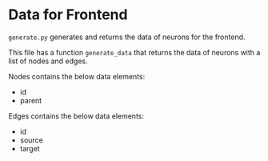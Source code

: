 # Data for Frontend

`generate.py` generates and returns the data of neurons for the frontend. 

This file has a function `generate_data` that returns the data of neurons with a list of nodes and edges.

Nodes contains the below data elements:
* id
* parent

Edges contains the below data elements:
* id
* source
* target
